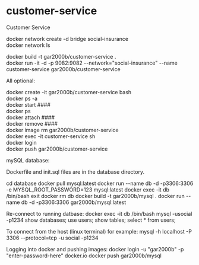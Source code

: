 # customer-service
Customer Service

docker network create -d bridge social-insurance  
docker network ls  

docker build -t gar2000b/customer-service .  
docker run -it -d -p 9082:9082 --network="social-insurance" --name customer-service gar2000b/customer-service  

All optional:

docker create -it gar2000b/customer-service bash  
docker ps -a  
docker start ####  
docker ps  
docker attach ####  
docker remove ####  
docker image rm gar2000b/customer-service  
docker exec -it customer-service sh  
docker login  
docker push gar2000b/customer-service  

mySQL database:

Dockerfile and init.sql files are in the database directory. 

cd database
docker pull mysql:latest
docker run --name db -d -p3306:3306 -e MYSQL_ROOT_PASSWORD=123 mysql:latest
docker exec -it db /bin/bash
exit
docker rm db
docker build -t gar2000b/mysql .
docker run --name db -d -p3306:3306 gar2000b/mysql:latest

Re-connect to running datbase:
docker exec -it db /bin/bash
mysql -usocial -p1234
show databases;
use users;
show tables;
select * from users;

To connect from the host (linux terminal) for example:
mysql -h localhost -P 3306 --protocol=tcp -u social -p1234

Logging into docker and pushing images:
docker login -u "gar2000b" -p "enter-password-here" docker.io
docker push gar2000b/mysql

